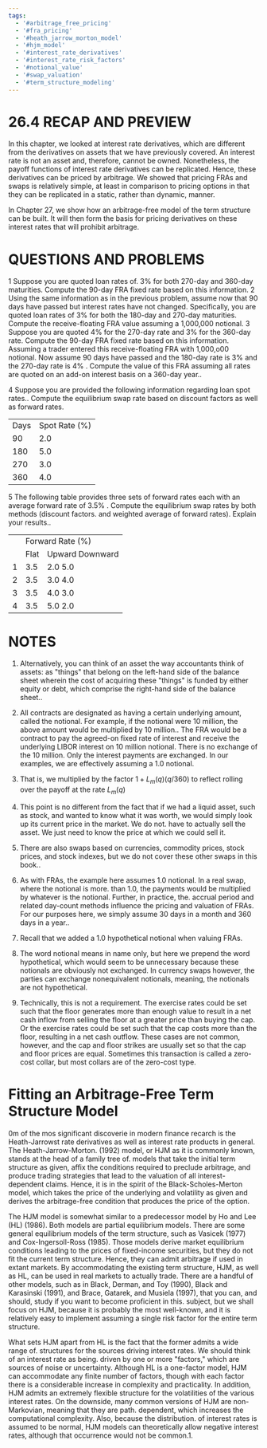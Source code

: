 ```yaml
---
tags:
  - '#arbitrage_free_pricing'
  - '#fra_pricing'
  - '#heath_jarrow_morton_model'
  - '#hjm_model'
  - '#interest_rate_derivatives'
  - '#interest_rate_risk_factors'
  - '#notional_value'
  - '#swap_valuation'
  - '#term_structure_modeling'
---
```

# 26.4 RECAP AND PREVIEW

In this chapter, we looked at interest rate derivatives, which are different from the derivatives on assets that we have previously covered. An interest rate is not an asset and, therefore, cannot be owned. Nonetheless, the payoff functions of interest rate derivatives can be replicated. Hence, these derivatives can be priced by arbitrage. We showed that pricing FRAs and swaps is relatively simple, at least in comparison to pricing options in that they can be replicated in a static, rather than dynamic, manner.

In Chapter 27, we show how an arbitrage-free model of the term structure can be built. It will then form the basis for pricing derivatives on these interest rates that will prohibit arbitrage.

# QUESTIONS AND PROBLEMS

1  Suppose you are quoted loan rates of. $3\%$ for both 270-day and 360-day maturities. Compute the 90-day FRA fixed rate based on this information.
2 Using the same information as in the previous problem, assume now that 90 days have passed but interest rates have not changed. Specifically, you are quoted loan rates of $3\%$ for both the 180-day and 270-day maturities. Compute the receive-floating FRA value assuming a 1,000,000 notional.
3 Suppose you are quoted $4\%$ for the 270-day rate and $3\%$ for the 360-day rate. Compute the 90-day FRA fixed rate based on this information. Assuming a trader entered this receive-floating FRA with 1,000,o00 notional. Now assume 90 days have passed and the 180-day rate is $3\%$ and the 270-day rate is $4\%$ . Compute the value of this FRA assuming all rates are quoted on an add-on interest basis on a 360-day year..

4 Suppose you are provided the following information regarding loan spot rates.. Compute the equilibrium swap rate based on discount factors as well as forward rates.

<html><body><table><tr><td>Days</td><td>Spot Rate (%)</td></tr><tr><td>90</td><td>2.0</td></tr><tr><td>180</td><td>5.0</td></tr><tr><td>270</td><td>3.0</td></tr><tr><td>360</td><td>4.0</td></tr></table></body></html>

5 The following table provides three sets of forward rates each with an average forward rate of $3.5\%$ . Compute the equilibrium swap rates by both methods (discount factors. and weighted average of forward rates). Explain your results..

<html><body><table><tr><td rowspan="2"></td><td colspan="2">Forward Rate (%)</td></tr><tr><td>Flat</td><td>Upward Downward</td></tr><tr><td>1</td><td>3.5</td><td>2.0 5.0</td></tr><tr><td>2</td><td>3.5</td><td>3.0 4.0</td></tr><tr><td>3</td><td>3.5</td><td>4.0 3.0</td></tr><tr><td>4</td><td>3.5</td><td>5.0 2.0</td></tr></table></body></html>

# NOTES

1. Alternatively, you can think of an asset the way accountants think of assets: as "things" that belong on the left-hand side of the balance sheet wherein the cost of acquiring these "things" is funded by either equity or debt, which comprise the right-hand side of the balance sheet..

2. All contracts are designated as having a certain underlying amount, called the notional. For example, if the notional were 10 million, the above amount would be multiplied by 10 million.. The FRA would be a contract to pay the agreed-on fixed rate of interest and receive the underlying LIBOR interest on 10 million notional. There is no exchange of the 10 million. Only the interest payments are exchanged. In our examples, we are effectively assuming a 1.0 notional.
3. That is, we multiplied by the factor $1+L_{m}(q)(q/360)$ to reflect rolling over the payoff at the rate $L_{m}(q)$
4. This point is no different from the fact that if we had a liquid asset, such as stock, and wanted to know what it was worth, we would simply look up its current price in the market. We do not. have to actually sell the asset. We just need to know the price at which we could sell it.
5. There are also swaps based on currencies, commodity prices, stock prices, and stock indexes, but we do not cover these other swaps in this book..
6. As with FRAs, the example here assumes 1.0 notional. In a real swap, where the notional is more. than 1.0, the payments would be multiplied by whatever is the notional. Further, in practice, the. accrual period and related day-count methods influence the pricing and valuation of FRAs. For our purposes here, we simply assume 30 days in a month and 360 days in a year..

7. Recall that we added a 1.0 hypothetical notional when valuing FRAs.

8. The word notional means in name only, but here we prepend the word hypothetical, which would seem to be unnecessary because these notionals are obviously not exchanged. In currency swaps however, the parties can exchange nonequivalent notionals, meaning, the notionals are not hypothetical.
9. Technically, this is not a requirement. The exercise rates could be set such that the floor generates more than enough value to result in a net cash inflow from selling the floor at a greater price than buying the cap. Or the exercise rates could be set such that the cap costs more than the floor, resulting in a net cash outflow. These cases are not common, however, and the cap and floor strikes are usually set so that the cap and floor prices are equal. Sometimes this transaction is called a zero-cost collar, but most collars are of the zero-cost type.

# Fitting an Arbitrage-Free Term Structure Model

0m of the mos significant discoverie in modern finance recarch is the Heath-Jarrowst rate derivatives as well as interest rate products in general. The Heath-Jarrow-Morton. (1992) model, or HJM as it is commonly known, stands at the head of a family tree of. models that take the initial term structure as given, affix the conditions required to preclude arbitrage, and produce trading strategies that lead to the valuation of all interest-dependent claims. Hence, it is in the spirit of the Black-Scholes-Merton model, which takes the price of the underlying and volatility as given and derives the arbitrage-free condition that produces the price of the option.

The HJM model is somewhat similar to a predecessor model by Ho and Lee (HL) (1986). Both models are partial equilibrium models. There are some general equilibrium models of the term structure, such as Vasicek (1977) and Cox-Ingersoll-Ross (1985). Those models derive market equilibrium conditions leading to the prices of fixed-income securities, but they do not fit the current term structure. Hence, they can admit arbitrage if used in extant markets. By accommodating the existing term structure, HJM, as well as HL, can be used in real markets to actually trade. There are a handful of other models, such as in Black, Derman, and Toy (1990), Black and Karasinski (1991), and Brace, Gatarek, and Musiela (1997), that you can, and should, study if you want to become proficient in this. subject, but we shall focus on HJM, because it is probably the most well-known, and it is relatively easy to implement assuming a single risk factor for the entire term structure.

What sets HJM apart from HL is the fact that the former admits a wide range of. structures for the sources driving interest rates. We should think of an interest rate as being. driven by one or more "factors," which are sources of noise or uncertainty. Although HL is a one-factor model, HJM can accommodate any finite number of factors, though with each factor there is a considerable increase in complexity and practicality. In addition, HJM admits an extremely flexible structure for the volatilities of the various interest rates. On the downside, many common versions of HJM are non-Markovian, meaning that they are path. dependent, which increases the computational complexity. Also, because the distribution. of interest rates is assumed to be normal, HJM models can theoretically allow negative interest rates, although that occurrence would not be common.1.
